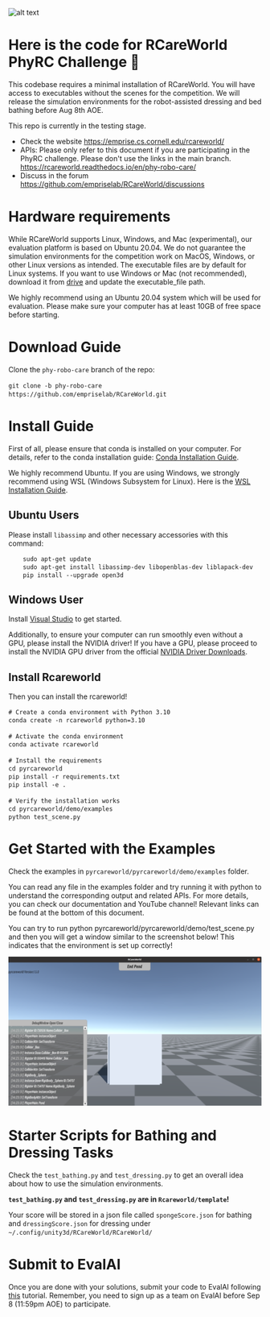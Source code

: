 ![alt text](rcareworld.png)
# Here is the code for RCareWorld PhyRC Challenge 🦾
This codebase requires a minimal installation of RCareWorld. You will have access to executables without the scenes for the competition. We will release the simulation environments for the robot-assisted dressing and bed bathing before Aug 8th AOE.

This repo is currently in the testing stage.
- Check the website https://emprise.cs.cornell.edu/rcareworld/
- APIs: Please only refer to this document if you are participating in the PhyRC challenge. Please don't use the links in the main branch. https://rcareworld.readthedocs.io/en/phy-robo-care/
- Discuss in the forum https://github.com/empriselab/RCareWorld/discussions


# Hardware requirements
While RCareWorld supports Linux, Windows, and Mac (experimental), our evaluation platform is based on Ubuntu 20.04. We do not guarantee the simulation environments for the competition work on MacOS, Windows, or other Linux versions as intended. The executable files are by default for Linux systems. If you want to use Windows or Mac (not recommended), download it from [drive](https://drive.google.com/drive/folders/1TW-C6k1z5xCdgE7q1ht3Flb2FaeCrQ51?usp=sharing) and update the executable_file path.

We highly recommend using an Ubuntu 20.04 system which will be used for evaluation. Please make sure your computer has at least 10GB of free space before starting.

# Download Guide
<!-- - Clone the repo: `git clone https://github.com/empriselab/RCareWorld.git`
- Switch to the `phy-robo-care` branch: `cd RCareWorld` and then `git checkout phy-robo-care ` -->
Clone the `phy-robo-care` branch of the repo: 

`git clone -b phy-robo-care https://github.com/empriselab/RCareWorld.git`

# Install Guide
First of all, please ensure that conda is installed on your computer.
For details, refer to the conda installation guide: [Conda Installation Guide](https://docs.conda.io/projects/conda/en/latest/user-guide/install/index.html).

We highly recommend Ubuntu. If you are using Windows, we strongly recommend using WSL (Windows Subsystem for Linux). Here is the [WSL Installation Guide](https://docs.microsoft.com/en-us/windows/wsl/install).

## Ubuntu Users
Please install `libassimp` and other necessary accessories with this command:
```
    sudo apt-get update
    sudo apt-get install libassimp-dev libopenblas-dev liblapack-dev
    pip install --upgrade open3d
```
## Windows User
Install [Visual Studio](https://visualstudio.microsoft.com/downloads/) to get started.

Additionally, to ensure your computer can run smoothly even without a GPU, please install the NVIDIA driver! If you have a GPU, please proceed to install the NVIDIA GPU driver from the official [NVIDIA Driver Downloads](https://www.nvidia.com/Download/index.aspx).


## Install Rcareworld
Then you can install the rcareworld!

<!-- - Create a conda environment with Python 3.10: `conda create -n rcareworld python=3.10`
- Activate the conda environment: `conda activate rcareworld`
- Install the requirements: `cd pyrcareworld` and then `pip install -r requirements.txt`
- Install pyrcareworld: `pip install -e .`
- Verify the installation works: `cd pyrcareworld/demo/examples` and run `python test_scene.py`. You should expect to see the RCareWorld Unity executable window pop up with a white cube. -->

```
# Create a conda environment with Python 3.10
conda create -n rcareworld python=3.10

# Activate the conda environment 
conda activate rcareworld

# Install the requirements
cd pyrcareworld
pip install -r requirements.txt
pip install -e .

# Verify the installation works
cd pyrcareworld/demo/examples
python test_scene.py

```
 
# Get Started with the Examples
Check the examples in `pyrcareworld/pyrcareworld/demo/examples` folder. 

You can read any file in the examples folder and try running it with python to understand the corresponding output and related APIs. For more details, you can check our documentation and YouTube channel! Relevant links can be found at the bottom of this document.

You can try to run python pyrcareworld/pyrcareworld/demo/test_scene.py and then you will get a window similar to the screenshot below! This indicates that the environment is set up correctly!

![test_scene_py_img](./test_scene.png)

# Starter Scripts for Bathing and Dressing Tasks
Check the `test_bathing.py` and `test_dressing.py` to get an overall idea about how to use the simulation environments. 

**`test_bathing.py` and `test_dressing.py` are in `Rcareworld/template`!**

Your score will be stored in a json file called `spongeScore.json` for bathing and `dressingScore.json` for dressing under `~/.config/unity3d/RCareWorld/RCareWorld/`

# Submit to EvalAI
Once you are done with your solutions, submit your code to EvalAI following [this](https://rcareworld.readthedocs.io/en/phy-robo-care/) tutorial. Remember, you need to sign up as a team on EvalAI before Sep 8 (11:59pm AOE) to participate.